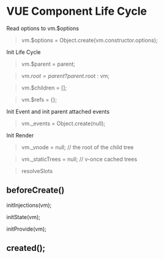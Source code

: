 # VUE Component Life Cycle

Read options to vm.$options

> vm.$options = Object.create(vm.constructor.options);


Init Life Cycle

> vm.$parent = parent;

> vm.$root = parent ? parent.$root : vm;

> vm.$children = [];

> vm.$refs = {};

Init Event and init parent attached events

> vm._events = Object.create(null);

Init Render

> vm._vnode = null; // the root of the child tree

> vm._staticTrees = null; // v-once cached trees

> resolveSlots

## beforeCreate()

initInjections(vm);

initState(vm);

initProvide(vm);

## created();






